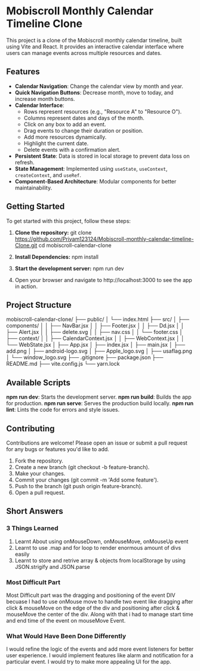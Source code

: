# Mobiscroll Monthly Calendar Timeline Clone

This project is a clone of the Mobiscroll monthly calendar timeline, built using Vite and React. It provides an interactive calendar interface where users can manage events across multiple resources and dates.

## Features

- **Calendar Navigation**: Change the calendar view by month and year.
- **Quick Navigation Buttons**: Decrease month, move to today, and increase month buttons.
- **Calendar Interface**:
  - Rows represent resources (e.g., "Resource A" to "Resource O").
  - Columns represent dates and days of the month.
  - Click on any box to add an event.
  - Drag events to change their duration or position.
  - Add more resources dynamically.
  - Highlight the current date.
  - Delete events with a confirmation alert.
- **Persistent State**: Data is stored in local storage to prevent data loss on refresh.
- **State Management**: Implemented using `useState`, `useContext`, `createContext`, and `useRef`.
- **Component-Based Architecture**: Modular components for better maintainability.

## Getting Started

To get started with this project, follow these steps:

1. **Clone the repository:**
   git clone https://github.com/Priyam123124/Mobiscroll-monthly-calendar-timeline-Clone.git
   cd mobiscroll-calendar-clone
2. **Install Dependencies:**
   npm install
3. **Start the development server:**
   npm run dev

4. Open your browser and navigate to http://localhost:3000 to see the app in action.

## Project Structure

mobiscroll-calendar-clone/
├── public/
│   └── index.html
├── src/
│   ├── components/
│   │   ├── NavBar.jsx
│   │   ├── Footer.jsx
│   │   ├── Dd.jsx
│   │   ├── Alert.jsx
│   │   ├── delete.svg
│   │   ├── nav.css
│   │   └── footer.css
│   ├── context/
│   │   ├── CalendarContext.jsx
│   │   ├── WebContext.jsx
│   │   └── WebState.jsx
│   ├── App.jsx
│   ├── index.jsx
│   ├── main.jsx
│   ├── add.png
│   ├── android-logo.svg
│   ├── Apple_logo.svg
│   ├── usaflag.png
│   └── window_logo.svg
├── .gitignore
├── package.json
├── README.md
├── vite.config.js
└── yarn.lock 


## Available Scripts

**npm run dev**: Starts the development server.
**npm run build**: Builds the app for production.
**npm run serve**: Serves the production build locally.
**npm run lint**: Lints the code for errors and style issues.

## Contributing

Contributions are welcome! Please open an issue or submit a pull request for any bugs or features you'd like to add.

1. Fork the repository.
2. Create a new branch (git checkout -b feature-branch).
3. Make your changes.
4. Commit your changes (git commit -m 'Add some feature').
5. Push to the branch (git push origin feature-branch).
6. Open a pull request.

## Short Answers

### 3 Things Learned

1. Learnt About using onMouseDown, onMouseMove, onMouseUp event
2. Learnt to use .map and for loop to render enormous amount of divs easily
3. Learnt to store and retrive array & objects from localStorage by using JSON.strigify and JSON.parse

### Most Difficult Part

Most Difficult part was the dragging and positioning of the event DIV becuase I had to use onMouse move to handle two event like dragging after click & mouseMove on the edge of the div and positioning after click & mouseMove the center of the div. Along with that i had to manage start time and end time of the event on mouseMove Event.

### What Would Have Been Done Differently

I would refine the logic of the events and add more event listeners for better user experience. I would implement features like alarm and notification for a particular event. I would try to make more appealing UI for the app.
